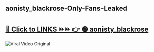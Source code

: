 
 ## aonisty_blackrose-Only-Fans-Leaked

# <h2><a href="https://clipsfans.com/aonisty_blackrose&ref=git">🔗 Click to LINKS ⏩⏩ 👉 🟢 aonisty_blackrose </a></h2>

<a href="https://clipsfans.com/aonisty_blackrose&ref=git" rel="nofollow" data-target="animated-image.originalLink"><img src="https://i.ibb.co.com/xMMVF88/686577567.gif" alt="Viral Video Original" style="max-width: 100%; display: inline-block;" data-target="animated-image.originalImage"></a>
